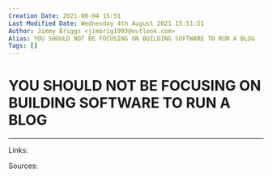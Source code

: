 ```yaml
---
Creation Date: 2021-08-04 15:51
Last Modified Date: Wednesday 4th August 2021 15:51:51
Author: Jimmy Briggs <jimbrig1993@outlook.com>
Alias: YOU SHOULD NOT BE FOCUSING ON BUILDING SOFTWARE TO RUN A BLOG
Tags: []
---
```


# YOU SHOULD NOT BE FOCUSING ON BUILDING SOFTWARE TO RUN A BLOG

***

Links: 

Sources:

